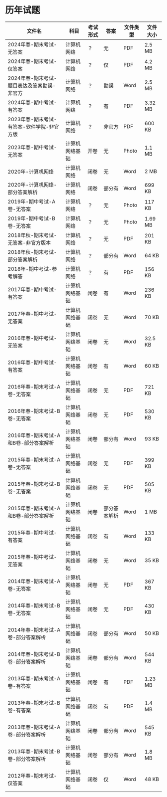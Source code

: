 # 历年试题

文件名|科目|考试形式|答案|文件类型|文件大小
---|---|---|---|---|---
2024年春-期末考试-无答案|计算机网络|？|无|PDF|2.5 MB
2024年春-期末考试-仅答案|计算机网络|？|仅|PDF|4.2 MB
2024年春-期末考试-题目表达及答案勘误-非官方|计算机网络|？|勘误|Word|2.5 MB
2024年春-期中考试-有答案|计算机网络|？|有|PDF|3.32 MB
2023年春-期末考试-有答案-软件学院-非官方版|计算机网络|？|非官方|PDF|600 KB
2023年春-期中考试-无答案|计算机网络基础|开卷|无|Photo|1.1 MB
2020年-计算机网络|计算机网络|闭卷|无|Word|2 MB
2020年-计算机网络-部分答案解析|计算机网络|闭卷|部分有|Word|699 KB
2019年-期中考试-A卷-无答案|计算机网络|？|无|Photo|117 KB
2019年-期中考试-B卷-无答案|计算机网络|？|无|Photo|1.69 MB 
2018年秋-期末考试-无答案-非官方版本|计算机网络|？|无|PDF|201 KB
2018年秋-期末考试-部分答案解析|计算机网络|？|部分有|Word|64 KB
2018年-期中考试-参考解答|计算机网络|？|有|PDF|156 KB
2017年春-期中考试-有答案|计算机网络基础|闭卷|有|Word|236 KB
2017年春-期中考试-无答案|计算机网络基础|闭卷|无|Word|70 KB
2016年春-期中考试-无答案|计算机网络基础|闭卷|无|Word|32.5 KB
2016年春-期中考试-有答案|计算机网络基础|闭卷|有|Word|60 KB
2016年春-期末考试-A卷-无答案|计算机网络基础|闭卷|无|PDF|721 KB
2016年春-期末考试-B卷-无答案|计算机网络基础|闭卷|无|PDF|530 KB
2016年春-期末考试-A和B卷-部分答案解析|计算机网络基础|闭卷|部分有|Word|93 KB
2015年春-期末考试-A卷-无答案|计算机网络基础|闭卷|无|PDF|399 KB
2015年春-期末考试-B卷-无答案|计算机网络基础|闭卷|无|PDF|505 KB
2015年春-期末考试-A和B卷-部分答案解析|计算机网络基础|闭卷|部分答案解析|Word|1 MB
2015年春-期中考试-有答案|计算机网络基础|闭卷|有|Word|133 KB
2015年春-期中考试-无答案|计算机网络基础|闭卷|无|Word|35 KB
2014年春-期末考试-A卷-无答案|计算机网络基础|闭卷|无|PDF|367 KB
2014年春-期末考试-B卷-无答案|计算机网络基础|闭卷|无|PDF|430 KB
2014年春-期末考试-A卷-部分答案解析|计算机网络基础|闭卷|部分有|Word|50 KB
2014年春-期末考试-B卷-部分答案解析|计算机网络基础|闭卷|部分有|Word|544 KB
2013年春-期末考试-A卷-有答案|计算机网络基础|闭卷|有|PDF|1.23 MB
2013年春-期末考试-B卷-有答案|计算机网络基础|闭卷|有|PDF|1.4 MB
2013年春-期末考试-A卷-部分答案解析|计算机网络基础|闭卷|部分有|Word|545 KB
2013年春-期末考试-B卷-部分答案解析|计算机网络基础|闭卷|部分有|Word|1.8 MB
2012年春-期末考试-仅答案|计算机网络基础|闭卷|仅|Word|48 KB

